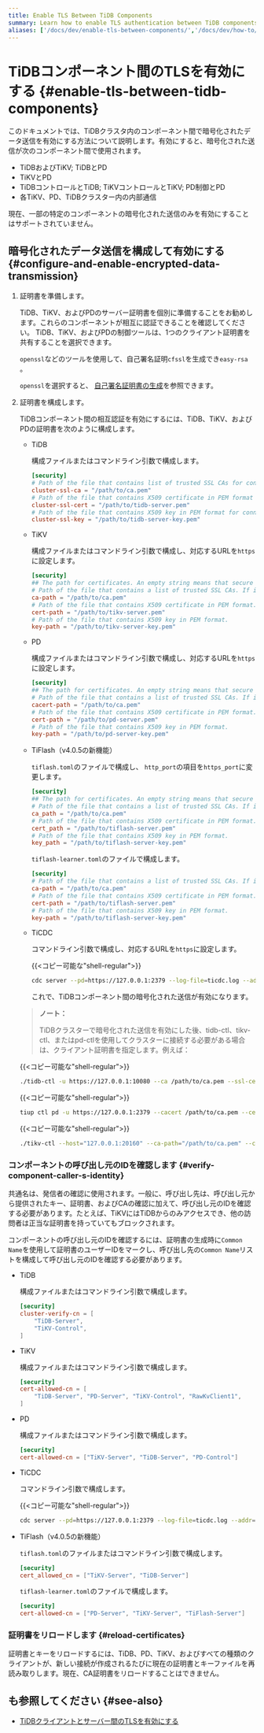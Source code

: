 ```yaml
---
title: Enable TLS Between TiDB Components
summary: Learn how to enable TLS authentication between TiDB components.
aliases: ['/docs/dev/enable-tls-between-components/','/docs/dev/how-to/secure/enable-tls-between-components/']
---
```


# TiDBコンポーネント間のTLSを有効にする {#enable-tls-between-tidb-components}

このドキュメントでは、TiDBクラスタ内のコンポーネント間で暗号化されたデータ送信を有効にする方法について説明します。有効にすると、暗号化された送信が次のコンポーネント間で使用されます。

-   TiDBおよびTiKV; TiDBとPD
-   TiKVとPD
-   TiDBコントロールとTiDB; TiKVコントロールとTiKV; PD制御とPD
-   各TiKV、PD、TiDBクラスター内の内部通信

現在、一部の特定のコンポーネントの暗号化された送信のみを有効にすることはサポートされていません。

## 暗号化されたデータ送信を構成して有効にする {#configure-and-enable-encrypted-data-transmission}

1.  証明書を準備します。

    TiDB、TiKV、およびPDのサーバー証明書を個別に準備することをお勧めします。これらのコンポーネントが相互に認証できることを確認してください。 TiDB、TiKV、およびPDの制御ツールは、1つのクライアント証明書を共有することを選択できます。

    `openssl`などのツールを使用して、自己署名証明`cfssl`を生成でき`easy-rsa` 。

    `openssl`を選択すると、 [自己署名証明書の生成](/generate-self-signed-certificates.md)を参照できます。

2.  証明書を構成します。

    TiDBコンポーネント間の相互認証を有効にするには、TiDB、TiKV、およびPDの証明書を次のように構成します。

    -   TiDB

        構成ファイルまたはコマンドライン引数で構成します。

        ```toml
        [security]
        # Path of the file that contains list of trusted SSL CAs for connection with cluster components.
        cluster-ssl-ca = "/path/to/ca.pem"
        # Path of the file that contains X509 certificate in PEM format for connection with cluster components.
        cluster-ssl-cert = "/path/to/tidb-server.pem"
        # Path of the file that contains X509 key in PEM format for connection with cluster components.
        cluster-ssl-key = "/path/to/tidb-server-key.pem"
        ```

    -   TiKV

        構成ファイルまたはコマンドライン引数で構成し、対応するURLを`https`に設定します。

        ```toml
        [security]
        ## The path for certificates. An empty string means that secure connections are disabled.
        # Path of the file that contains a list of trusted SSL CAs. If it is set, the following settings `cert_path` and `key_path` are also needed.
        ca-path = "/path/to/ca.pem"
        # Path of the file that contains X509 certificate in PEM format.
        cert-path = "/path/to/tikv-server.pem"
        # Path of the file that contains X509 key in PEM format.
        key-path = "/path/to/tikv-server-key.pem"
        ```

    -   PD

        構成ファイルまたはコマンドライン引数で構成し、対応するURLを`https`に設定します。

        ```toml
        [security]
        ## The path for certificates. An empty string means that secure connections are disabled.
        # Path of the file that contains a list of trusted SSL CAs. If it is set, the following settings `cert_path` and `key_path` are also needed.
        cacert-path = "/path/to/ca.pem"
        # Path of the file that contains X509 certificate in PEM format.
        cert-path = "/path/to/pd-server.pem"
        # Path of the file that contains X509 key in PEM format.
        key-path = "/path/to/pd-server-key.pem"
        ```

    -   TiFlash（v4.0.5の新機能）

        `tiflash.toml`のファイルで構成し、 `http_port`の項目を`https_port`に変更します。

        ```toml
        [security]
        ## The path for certificates. An empty string means that secure connections are disabled.
        # Path of the file that contains a list of trusted SSL CAs. If it is set, the following settings `cert_path` and `key_path` are also needed.
        ca_path = "/path/to/ca.pem"
        # Path of the file that contains X509 certificate in PEM format.
        cert_path = "/path/to/tiflash-server.pem"
        # Path of the file that contains X509 key in PEM format.
        key_path = "/path/to/tiflash-server-key.pem"
        ```

        `tiflash-learner.toml`のファイルで構成します。

        ```toml
        [security]
        # Path of the file that contains a list of trusted SSL CAs. If it is set, the following settings `cert_path` and `key_path` are also needed.
        ca-path = "/path/to/ca.pem"
        # Path of the file that contains X509 certificate in PEM format.
        cert-path = "/path/to/tiflash-server.pem"
        # Path of the file that contains X509 key in PEM format.
        key-path = "/path/to/tiflash-server-key.pem"
        ```

    -   TiCDC

        コマンドライン引数で構成し、対応するURLを`https`に設定します。

        {{&lt;コピー可能な&quot;shell-regular&quot;&gt;}}

        ```bash
        cdc server --pd=https://127.0.0.1:2379 --log-file=ticdc.log --addr=0.0.0.0:8301 --advertise-addr=127.0.0.1:8301 --ca=/path/to/ca.pem --cert=/path/to/ticdc-cert.pem --key=/path/to/ticdc-key.pem
        ```

        これで、TiDBコンポーネント間の暗号化された送信が有効になります。

    > <strong>ノート：</strong>
    >
    > TiDBクラスターで暗号化された送信を有効にした後、tidb-ctl、tikv-ctl、またはpd-ctlを使用してクラスターに接続する必要がある場合は、クライアント証明書を指定します。例えば：

    {{&lt;コピー可能な&quot;shell-regular&quot;&gt;}}

    ```bash
    ./tidb-ctl -u https://127.0.0.1:10080 --ca /path/to/ca.pem --ssl-cert /path/to/client.pem --ssl-key /path/to/client-key.pem
    ```

    {{&lt;コピー可能な&quot;shell-regular&quot;&gt;}}

    ```bash
    tiup ctl pd -u https://127.0.0.1:2379 --cacert /path/to/ca.pem --cert /path/to/client.pem --key /path/to/client-key.pem
    ```

    {{&lt;コピー可能な&quot;shell-regular&quot;&gt;}}

    ```bash
    ./tikv-ctl --host="127.0.0.1:20160" --ca-path="/path/to/ca.pem" --cert-path="/path/to/client.pem" --key-path="/path/to/clinet-key.pem"
    ```

### コンポーネントの呼び出し元のIDを確認します {#verify-component-caller-s-identity}

共通名は、発信者の確認に使用されます。一般に、呼び出し先は、呼び出し元から提供されたキー、証明書、およびCAの確認に加えて、呼び出し元のIDを確認する必要があります。たとえば、TiKVにはTiDBからのみアクセスでき、他の訪問者は正当な証明書を持っていてもブロックされます。

コンポーネントの呼び出し元のIDを確認するには、証明書の生成時に`Common Name`を使用して証明書のユーザーIDをマークし、呼び出し先の`Common Name`リストを構成して呼び出し元のIDを確認する必要があります。

-   TiDB

    構成ファイルまたはコマンドライン引数で構成します。

    ```toml
    [security]
    cluster-verify-cn = [
        "TiDB-Server",
        "TiKV-Control",
    ]
    ```

-   TiKV

    構成ファイルまたはコマンドライン引数で構成します。

    ```toml
    [security]
    cert-allowed-cn = [
        "TiDB-Server", "PD-Server", "TiKV-Control", "RawKvClient1",
    ]
    ```

-   PD

    構成ファイルまたはコマンドライン引数で構成します。

    ```toml
    [security]
    cert-allowed-cn = ["TiKV-Server", "TiDB-Server", "PD-Control"]
    ```

-   TiCDC

    コマンドライン引数で構成します。

    {{&lt;コピー可能な&quot;shell-regular&quot;&gt;}}

    ```bash
    cdc server --pd=https://127.0.0.1:2379 --log-file=ticdc.log --addr=0.0.0.0:8301 --advertise-addr=127.0.0.1:8301 --ca=/path/to/ca.pem --cert=/path/to/ticdc-cert.pem --key=/path/to/ticdc-key.pem --cert-allowed-cn="client1,client2"
    ```

-   TiFlash（v4.0.5の新機能）

    `tiflash.toml`のファイルまたはコマンドライン引数で構成します。

    ```toml
    [security]
    cert_allowed_cn = ["TiKV-Server", "TiDB-Server"]
    ```

    `tiflash-learner.toml`のファイルで構成します。

    ```toml
    [security]
    cert-allowed-cn = ["PD-Server", "TiKV-Server", "TiFlash-Server"]
    ```

### 証明書をリロードします {#reload-certificates}

証明書とキーをリロードするには、TiDB、PD、TiKV、およびすべての種類のクライアントが、新しい接続が作成されるたびに現在の証明書とキーファイルを再読み取りします。現在、CA証明書をリロードすることはできません。

## も参照してください {#see-also}

-   [TiDBクライアントとサーバー間のTLSを有効にする](/enable-tls-between-clients-and-servers.md)
